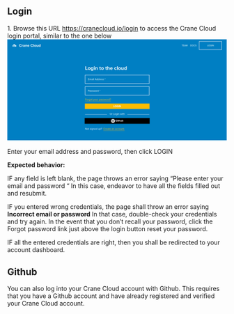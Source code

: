## Login
1\. Browse this URL <https://cranecloud.io/login> to access the Crane Cloud login portal, similar to the one below
![](../img/login_page.png)

Enter your email address and password, then  click LOGIN 

**Expected behavior:**

IF any field is left blank, the page throws an error saying “Please enter your email and password “ In this case, endeavor to have all the fields filled out and resubmit.

IF you entered wrong credentials, the page shall throw an error saying **Incorrect email or password** In that case, double-check your credentials and try again.  In the event that you don’t recall your password, click the Forgot password link just above the login button reset your password.

IF all the entered credentials are right, then you shall be redirected to your account dashboard.

## Github
You can also log into your Crane Cloud account with Github. This requires that you have a Github account and have already registered and verified your Crane Cloud account.